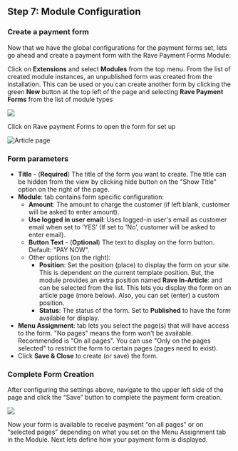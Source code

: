 ## Step 7: Module Configuration

### Create a payment form

Now that we have the global configurations for the payment forms set, lets go ahead and create a payment form with the Rave Payment Forms Module:

Click on **Extensions** and select **Modules** from the top menu. From the list of created module instances, an unpublished form was created from the installation. This can be used or you can create another form by clicking the green **New** button at the top left of the page and selecting **Rave Payment Forms** from the list of module types

![](https://files.readme.io/83e3902-sc_6.png)

Click on Rave payment Forms to open the form for set up

![Article page](https://cloud.githubusercontent.com/assets/8383666/22317281/e7fdea32-e372-11e6-917c-1a4017c65a04.png)

### Form parameters

- **Title** - (**Required**) The title of the form you want to create. The title can be hidden from the view by clicking hide button on the "Show Title" option on the right of the page.
- **Module**: tab contains form specific configuration:
  - **Amount**: The amount to charge the customer (if left blank, customer will be asked to enter amount).
  - **Use logged in user email**: Uses logged-in user's email as customer email when set to ‘YES’ (If set to 'No', customer will be asked to enter email).
  - **Button Text** - (**Optional**) The text to display on the form button. Default: "PAY NOW".
  - Other options (on the right):
    - **Position**: Set the position (place) to display the form on your site. This is dependent on the current template position. But, the module provides an extra position named **Rave In-Article**: and can be selected from the list. This lets you display the form on an article page (more below). Also, you can set (enter) a custom position.
    - **Status**: The status of the form. Set to **Published** to have the form available for display.
- **Menu Assignment**: tab lets you select the page(s) that will have access to the form. "No pages" means the form won't be available. Recommended is "On all pages". You can use "Only on the pages selected" to restrict the form to certain pages (pages need to exist).
- Click **Save & Close** to create (or save) the form.

### Complete Form Creation

After configuring the settings above, navigate to the upper left side of the page and click the “Save” button to complete the payment form creation.

![](https://files.readme.io/2416809-sc_8.png)

Now your form is available to receive payment “on all pages” or on “selected pages” depending on what you set on the Menu Assignment tab in the Module. Next lets define how your payment form is displayed.